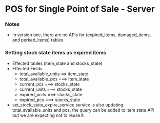 # POS for Single Point of Sale - Server

### Notes
- In version one, there are no APIs for (expired_items, damaged_items, and perked_items) tables


### Setting stock state items as expired items
- Effected tables (item_state and stocks_state)
- Effected Fields
  - total_available_units ==> item_state
  - total_available_pcs ===> item_state
  - current_pcs ===> stocks_state
  - current_units ===> stocks_state
  - expired_units ===> stocks_state
  - expired_pcs ===> stocks_state
- set_stock_state_expire_service service is also updating total_available_units and pcs, the query can be added to item state API but we are expecting not to reuse it.
